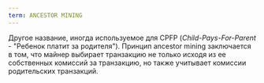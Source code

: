 ```yaml
---
term: ANCESTOR MINING
---
```


Другое название, иногда используемое для CPFP (*Child-Pays-For-Parent* - "Ребенок платит за родителя"). Принцип ancestor mining заключается в том, что майнер выбирает транзакцию не только исходя из ее собственных комиссий за транзакцию, но также учитывает комиссии родительских транзакций.